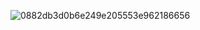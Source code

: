![0882db3d0b6e249e205553e962186656](https://github.com/user-attachments/assets/bc9fb859-f375-4f41-8e3e-0a6f76b3ab4a)












         
